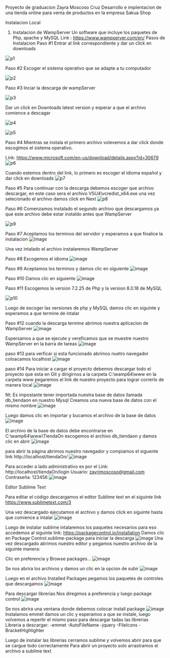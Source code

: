 Proyecto de graduacion Zayra Moscoso Cruz
Desarrollo e implentacion de una tienda online para venta de productos en la empresa Sakua Shop

Instalacion Local
1. Instalacion de WampServer
Un software que incluye los paquetes de Php, apache y MySQL
Link : https://www.wampserver.com/en/
Pasos de Instalacion 
Paso #1
Entrar al link correspondiente y dar un click en downloads

![p1](https://user-images.githubusercontent.com/60948379/134778069-2b1ba854-599d-4894-b2ae-81cbd2196b92.png)

Paso #2
Escoger el sistema operativo que se adapte a tu computador

![p2](https://user-images.githubusercontent.com/60948379/134778054-dd68938a-09d7-4a81-991f-4613b1f6350f.png)

Paso #3 
Inciar la descarga de wampServer

![p3](https://user-images.githubusercontent.com/60948379/134778188-88efc65a-594b-4656-8098-b8efc176e677.png)

Dar un click en Downloads latest version y esperar a que el archivo comience a descagar

![p4](https://user-images.githubusercontent.com/60948379/134778293-f34a21aa-b664-49a8-a7e4-ece48f851e79.png)


![p5](https://user-images.githubusercontent.com/60948379/134778318-29f33b46-b95b-4cf9-bfae-0bec814a70ec.png)

Paso #4 
Mientras se instala el primero archivo volevemos a dar click donde escogimos el sistema operativo.

Link: https://www.microsoft.com/en-us/download/details.aspx?id=30679
![p6](https://user-images.githubusercontent.com/60948379/134778630-b5b378d5-d82e-4080-88ce-5232ec423d28.png)

Cuando estemos dentro del link, lo primero es escoger el idioma español y dar click en downloads
![p7](https://user-images.githubusercontent.com/60948379/134778697-96d75ecc-6b73-49b7-ad83-d64f100925db.png)

Paso #5
Para continuar con la descarga debemos escoger que archivo descargar, en este caso sera el archivo VSU4\vcredist_x64.exe
una vez selecionado el archivo damos click en Next
![p8](https://user-images.githubusercontent.com/60948379/134778856-786eb88b-c86a-4fd2-9e2c-2d1b518211e1.png)

Paso #6 
Comenzamos instalado el segundo archivo que descargamos ya que este archivo debe estar instaldo antes que WampServer

![p9](https://user-images.githubusercontent.com/60948379/134778999-580579f5-dc1d-4e02-80ac-93979dd10d14.png)

Paso #7
Aceptamos los terminos del servidor y esperamos a que finalice la instalacion
![image](https://user-images.githubusercontent.com/60948379/134779138-111d2870-df86-4791-ba53-0c1c33e275bb.png)

Una vez intalado el archivo instalaremos WampServer 

Paso #8
Escogemos el idioma
![image](https://user-images.githubusercontent.com/60948379/134779561-bd87f3d5-5987-45b6-a144-83ab398f47a5.png)

Paso #9 
Aceptamos los terminos y damos clic en siguiente
![image](https://user-images.githubusercontent.com/60948379/134779588-4766e4b6-8f26-4848-95fa-dba47f1fc62a.png)

Paso #10
Damos clic en siguiente
![image](https://user-images.githubusercontent.com/60948379/134779599-72efdd29-56d9-4378-9275-e54c3e694174.png)

Paso #11
Escogemos la version 7.2.25 de Php y la version 8.0.18 de MySQL

![p10](https://user-images.githubusercontent.com/60948379/134779792-a7f4910d-a6e7-44e4-b4d9-739d9250e584.png)

Luego de escoger las versiones de php y MySQL damos clic en siguinte y esperamos a que termine de intalar 

Paso #12 
cuando la descarga termine abrimos nuestra aplicacion de WampServer
![image](https://user-images.githubusercontent.com/60948379/134779914-21306d55-5781-4985-b2d0-dfdd60781967.png)

Espersamos a que se ejecute y vereficamos que se muestre nuestro WampServer en la barra de tareas
![image](https://user-images.githubusercontent.com/60948379/134779999-89e16776-1881-43d7-a69f-1af46f7f1ad3.png)

paso #13
para verficar si esta funcionado abrimos nuetro navegador coloacamos localhost 
![image](https://user-images.githubusercontent.com/60948379/134780032-873108eb-a74a-40b5-9be7-05a6ea0637b3.png)

paso #14
Para iniciar a cargar el proyecto debemos descargar todo el proyecto que esta en Git y dirigirnos a la carpeta C:\wamp64\www
en la carpeta www pegaremos el link de nuestro proyecto para lograr correrlo de manera local 
![image](https://user-images.githubusercontent.com/60948379/134780148-86b33160-d73f-4aae-92b9-152e63f4c99f.png)

Nt: Es impostante tener importada nuestra base de datos llamada db_tiendaon en nuestro Mysql 
Creamos una nueva base de datos con el mismo nombre
![image](https://user-images.githubusercontent.com/60948379/134780377-6f7d8f3a-548b-484e-ad79-8eb98230f836.png)

Luego damos clic en importar y bucamos el archivo de la base de datos
![image](https://user-images.githubusercontent.com/60948379/134780402-40bd0f83-cea0-4068-90e9-4f596b6d8577.png)

El archivo de la base de datos debe encontrarse en C:\wamp64\www\TiendaOn
escogemos el archivo db_tiendaon y damos clic en abrir
![image](https://user-images.githubusercontent.com/60948379/134780454-f2bd2b65-ceda-4e7a-b5d0-3554f54e7a67.png)

para abrir la página abrimos nuestro navegador y compiamos el siguente link http://localhost/tiendaOn/
![image](https://user-images.githubusercontent.com/60948379/134780189-5a12e5d6-2bf8-4e0c-95f3-a4365b408210.png)

Para acceder a lado administrativo es por el Link: http://localhost/tiendaOn/login
Usuario: zayrimoscoso@gmail.com
Contraseña: 123456
![image](https://user-images.githubusercontent.com/60948379/134780228-e576d44c-8697-408e-9bba-38918207e770.png)

Editor Sublime Text 

Para editar el código descargamos el editor Sublime text en el siguinte link https://www.sublimetext.com/3

Una vez descargado ejecutamos el archivo y damos click en siguinte hasta que comience a intalar
![image](https://user-images.githubusercontent.com/60948379/134780587-4f7368ac-331e-48cc-a5dc-f73ed0ef9112.png)

Luego de instalar sublime intalaremos los paquetes necesarios para eso accedemos al siguinte link: https://packagecontrol.io/installation
Damos clic en Package Control.sublime-package  para iniciar la descarga 
![image](https://user-images.githubusercontent.com/60948379/134780735-3f72737f-c60e-42ac-b5b4-4f47b1866c8c.png)
Una vez descargado abrimos nuestro editor y pegamos nuestro archivo de la siguinte manera:

Clic en preferencia y Browse packages...
![image](https://user-images.githubusercontent.com/60948379/134780779-c86863c1-4a94-4990-b095-c30566a6365a.png)

Se nos abrira los archivos y damos un clic en la opcion de subir
![image](https://user-images.githubusercontent.com/60948379/134780826-29a09fa8-bcce-4a19-b552-304bfe901ccd.png)

Luego en el archivo Installed Packages pegamos los paquetes de controles que descargamos
![image](https://user-images.githubusercontent.com/60948379/134780854-13a77d8a-0818-4cd1-afa3-0767ea4849e7.png)

Para descargar librerias 
Nos diregimos a preferencia y luego package control
![image](https://user-images.githubusercontent.com/60948379/134780894-31f12cd1-ae3b-48bf-b287-37d110e4ce64.png)

Se nos abrira una ventana donde debemos colocar install package 
![image](https://user-images.githubusercontent.com/60948379/134780958-74a75415-0575-414b-a336-f4cef0714a43.png)
Instalamos emmet damos un clic y esperamos a que se instale, luego volvemos a repertir el mismo paso para descargar tadas las librerias 
Libreria a descargar:
-emmet 
-AutoFileName
-jquery
-FileIcons
-BracketHighlighter

Luego de instalar las librerias cerramos sublime y volvemos abrir para que se cargue todo correctamente
Para abrir un proyecto solo arrastramos el archivo a sublime text










